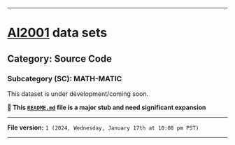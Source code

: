 
***

# [AI2001](https://github.com/seanpm2001/AI2001/) data sets

## Category: Source Code

### Subcategory (SC): MATH-MATIC

This dataset is under development/coming soon.

**🌱️ This [`README.md`](/README.md) file is a major stub and need significant expansion**

***

**File version:** `1 (2024, Wednesday, January 17th at 10:08 pm PST)`

***
